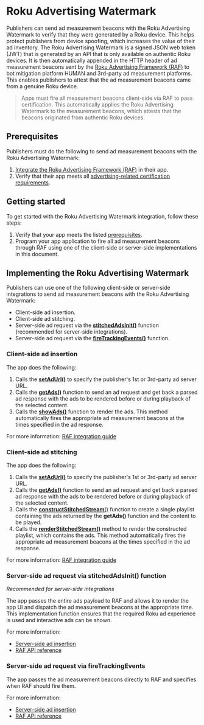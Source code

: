 Roku Advertising Watermark
==========================

Publishers can send ad measurement beacons with the Roku Advertising Watermark to verify that they were generated by a Roku device. This helps protect publishers from device spoofing, which increases the value of their ad inventory. The Roku Advertising Watermark is a signed JSON web token (JWT) that is generated by an API that is only available on authentic Roku devices. It is then automatically appended in the HTTP header of ad measurement beacons sent by the [Roku Advertising Framework (RAF)](/docs/developer-program/advertising/integrating-roku-advertising-framework.md) to bot mitigation platform HUMAN and 3rd-party ad measurement platforms. This enables publishers to attest that the ad measurement beacons came from a genuine Roku device.

> Apps must fire all measurement beacons client-side via RAF to pass certification. This automatically applies the Roku Advertising Watermark to the measurement beacons, which attests that the beacons originated from authentic Roku devices.

Prerequisites
-------------

Publishers must do the following to send ad measurement beacons with the Roku Advertising Watermark:

1.  [Integrate the Roku Advertising Framework (RAF)](/docs/developer-program/advertising/integrating-roku-advertising-framework.md) in their app.
2.  Verify that their app meets all [advertising-related certification requirements](/docs/developer-program/certification/certification.md#1-advertising).

Getting started
---------------

To get started with the Roku Advertising Watermark integration, follow these steps:

1.  Verify that your app meets the listed [prerequisites](#prerequisites).
2.  Program your app application to fire all ad measurement beacons through RAF using one of the client-side or server-side implementations in this document.

Implementing the Roku Advertising Watermark
-------------------------------------------

Publishers can use one of the following client-side or server-side integrations to send ad measurement beacons with the Roku Advertising Watermark:

*   Client-side ad insertion.
*   Client-side ad stitching.
*   Server-side ad request via the **[stitchedAdsInit()](/docs/developer-program/advertising/raf-api.md#stitchedadsinitadpodarray-as-roarray)** function (recommended for server-side integrations).
*   Server-side ad request via the **[fireTrackingEvents()](/docs/developer-program/advertising/raf-api.md#firetrackingeventsadstructure-as-object-ctx-as-object-as-boolean)** function.

### Client-side ad insertion

The app does the following:

1.  Calls the **[setAdUrl()](/docs/developer-program/advertising/raf-api.md#setadurlurl-as-string)** to specify the publisher's 1st or 3rd-party ad server URL.
2.  Calls the **[getAds()](/docs/developer-program/advertising/raf-api.md#getadsmsg-as-string-as-object)** function to send an ad request and get back a parsed ad response with the ads to be rendered before or during playback of the selected content.
3.  Calls the **[showAds()](/docs/developer-program/advertising/raf-api.md#showadsads-as-object-ctx-as-object-view-as-object-as-boolean)** function to render the ads. This method automatically fires the appropriate ad measurement beacons at the times specified in the ad response.

For more information: [RAF integration guide](/docs/developer-program/advertising/integrating-roku-advertising-framework.md#client-side-ad-insertion)

### Client-side ad stitching

The app does the following:

1.  Calls the **[setAdUrl()](/docs/developer-program/advertising/raf-api.md#setadurlurl-as-string)** to specify the publisher's 1st or 3rd-party ad server URL.
2.  Calls the **[getAds()](/docs/developer-program/advertising/raf-api.md#getadsmsg-as-string-as-object)** function to send an ad request and get back a parsed ad response with the ads to be rendered before or during playback of the selected content.
3.  Calls the [**constructStitchedStream**()](/docs/developer-program/advertising/raf-api.md#constructstitchedstreamcontentmetadata-as-object-ads-as-object-as-object) function to create a single playlist containing the ads returned by the **getAds()** function and the content to be played.
4.  Calls the [**renderStitchedStream()**](/docs/developer-program/advertising/raf-api.md#renderstitchedstreamcsasstream-as-object-view-as-object-as-boolean) method to render the constructed playlist, which contains the ads. This method automatically fires the appropriate ad measurement beacons at the times specified in the ad response.

For more information: [RAF integration guide](/docs/developer-program/advertising/integrating-roku-advertising-framework.md#client-side-ad-insertion)

### Server-side ad request via stitchedAdsInit() function

_Recommended for server-side integrations_

The app passes the entire ads payload to RAF and allows it to render the app UI and dispatch the ad measurement beacons at the appropriate time. This implementation function ensures that the required Roku ad experience is used and interactive ads can be shown.

For more information:

*   [Server-side ad insertion](/docs/developer-program/advertising/ssai-adapters.md)
*   [RAF API reference](/docs/developer-program/advertising/raf-api.md#stitchedadsinitadpodarray-as-roarray)

### Server-side ad request via fireTrackingEvents

The app passes the ad measurement beacons directly to RAF and specifies when RAF should fire them.

For more information:

*   [Server-side ad insertion](/docs/developer-program/advertising/ssai-adapters.md)
*   [RAF API reference](/docs/developer-program/advertising/raf-api.md#firetrackingeventsadstructure-as-object-ctx-as-object-as-boolean)